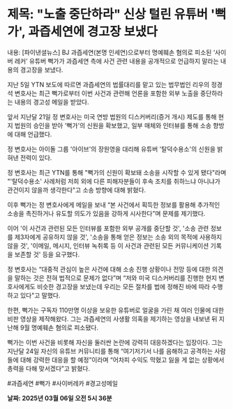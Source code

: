 # **제목: "노출 중단하라" 신상 털린 유튜버 '뻑가', 과즙세연에 경고장 보냈다**

  내용: [파이낸셜뉴스] BJ 과즙세연(본명 인세연)으로부터 명예훼손 혐의로 피소된 ‘사이버 레커’ 유튜버 뻑가가 과즙세연 측에 사건 관련 내용을 공개적으로 언급하지 말라는 내용의 경고장을 보냈다.   

지난 5일 YTN 보도에 따르면 과즙세연의 법률대리를 맡고 있는 법무법인 리우의 정경석 변호사는 최근 뻑가로부터 이번 사건과 관련해 언론을 포함한 외부 노출을 중단하라는 내용의 경고성 메일을 받았다.   

앞서 지난달 21일 정 변호사는 미국 연방 법원의 디스커버리(증거 개시) 제도를 통해 현지 법원의 승인을 받아 '뻑가'의 신원을 확보했고, 일부 매체와 인터뷰를 통해 소송 향방에 대해 언급했다.   

정 변호사는 아이돌 그룹 '아이브'의 장원영을 대리해 유튜버 '탈덕수용소'의 신원을 밝혀낸 전력이 있다.   

정 변호사는 최근 YTN를 통해 "뻑가의 신원이 확보돼 소송을 시작할 수 있게 됐다"라며 "'탈덕수용소' 사례처럼 저희 외에 다른 피해자분들이 후속 조치를 취하느냐 아니냐가 관건이지 않을까 생각한다"고 소송 방향에 대해 밝혔다.   

이후 뻑가는 정 변호사에게 메일을 보내 “본 사건에서 획득한 정보를 활용해 추가적인 소송을 촉진하거나 유도할 의도가 있음을 강하게 시사한다”며 문제를 제기했다.   

이어 '이 사건과 관련된 모든 인터뷰를 포함한 외부 공개를 중단할 것', '소송 관련 정보를 제3자에게 공유하지 않을 것', '소송을 통해 얻은 정보는 소송 외의 목적에 사용하지 않을 것', '이메일, 메시지, 인터뷰 녹취록 등 이 사건과 관련된 모든 커뮤니케이션 기록을 보존할 것' 등을 요구했다.   

정 변호사는 “대중적 관심이 높은 사건에 대해 소송 진행 상황이나 전망 등에 대한 의견을 말하는 것은 전혀 법적으로 문제가 없다”며 “저와 미국 디스커버리를 진행한 현지 변호사에게도 비슷한 경고장을 보냈는데 우리는 모든 절차를 법에 정해진 바에 따라 수행하고 있다"고 말했다.   

한편, 뻑가는 구독자 110만명 이상을 보유한 유튜버로 얼굴을 가린 채 여러 인물에 대한 비판 영상을 제작해왔다. 그는 과즙세연의 사생활 의혹을 제기하는 영상을 내보낸 뒤 지난해 9월 명예훼손 혐의로 피소됐다.   

뻑가는 이번 사건을 비롯해 자신을 둘러싼 논란에 강력히 대응하겠다는 입장이다. 그는 지난달 24일 자신의 유튜브 커뮤니티를 통해 “여기저기서 나를 음해하고 공격하는 사람들에 대해 강력한 대응을 할 예정”이라며 “어차피 수익도 막혔고 잃을 게 없는 상황에서 총력을 다해 맞서겠다”고 밝혔다.   

#과즙세연 #뻑가 #사이버레카 #경고성메일

  **날짜: 2025년 03월 06일 오전 5시 36분**